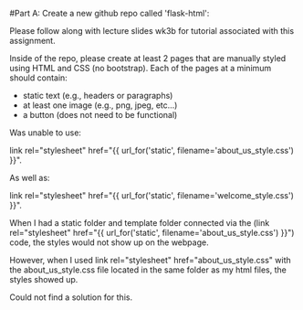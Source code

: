 #Part A: Create a new github repo called 'flask-html': 

Please follow along with lecture slides wk3b for tutorial associated with this assignment. 

Inside of the repo, please create at least 2 pages that are manually styled using HTML and CSS (no bootstrap). Each of the pages at a minimum should contain: 
- static text (e.g., headers or paragraphs) 
- at least one image (e.g., png, jpeg, etc...) 
- a button (does not need to be functional)
 
 Was unable to use:
 
 link rel="stylesheet" href="{{ url_for('static', filename='about_us_style.css') }}". 
 
 As well as:
 
 link rel="stylesheet" href="{{ url_for('static', filename='welcome_style.css') }}". 
 
 When I had a static folder and template folder connected via the (link rel="stylesheet" href="{{ url_for('static', filename='about_us_style.css') }}") code, the styles would not show up on the webpage.
 
 However, when I used link rel="stylesheet" href="about_us_style.css" with the about_us_style.css file located in the same folder as my html files, the  styles showed up.
 
 Could not find a solution for this.
